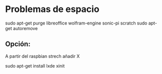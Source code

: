 # Problemas de espacio

sudo apt-get purge libreoffice wolfram-engine sonic-pi scratch
sudo apt-get autoremove


## Opción:
A partir del raspbian strech añadir X

sudo apt-get install lxde xinit
